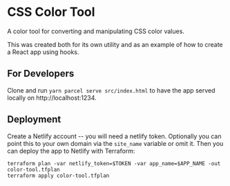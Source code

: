 # CSS Color Tool
A color tool for converting and manipulating CSS color values.

This was created both for its own utility and as an example of how to create a
React app using hooks.

## For Developers
Clone and run `yarn parcel serve src/index.html` to have the app served locally
on http://localhost:1234.

## Deployment

Create a Netlify account -- you will need a netlify token. Optionally you can
point this to your own domain via the `site_name` variable or omit it. Then you
can deploy the app to Netlify with Terraform:

    terraform plan -var netlify_token=$TOKEN -var app_name=$APP_NAME -out color-tool.tfplan
    terraform apply color-tool.tfplan
